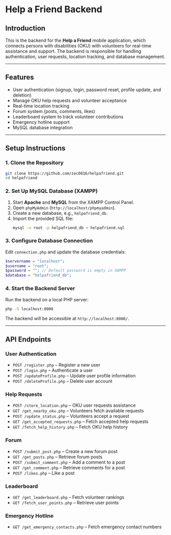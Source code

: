 # Help a Friend Backend

## Introduction
This is the backend for the **Help a Friend** mobile application, which connects persons with disabilities (OKU) with volunteers for real-time assistance and support. The backend is responsible for handling authentication, user requests, location tracking, and database management.

---

## Features
- User authentication (signup, login, password reset, profile update, and deletion)
- Manage OKU help requests and volunteer acceptance
- Real-time location tracking
- Forum system (posts, comments, likes)
- Leaderboard system to track volunteer contributions
- Emergency hotline support
- MySQL database integration

---

## Setup Instructions

### 1. Clone the Repository
```sh
git clone https://github.com/zec0816/helpafriend.git
cd helpafriend
```

### 2. Set Up MySQL Database (XAMPP)
1. Start **Apache** and **MySQL** from the XAMPP Control Panel.
2. Open `phpMyAdmin` (`http://localhost/phpmyadmin`).
3. Create a new database, e.g., `helpafriend_db`.
4. Import the provided SQL file:
   ```sh
   mysql -u root -p helpafriend_db < helpafriend.sql
   ```

### 3. Configure Database Connection
Edit `connection.php` and update the database credentials:
```php
$servername = "localhost";
$username = "root";
$password = ""; // Default password is empty in XAMPP
$database = "helpafriend_db";
```

### 4. Start the Backend Server
Run the backend on a local PHP server:
```sh
php -S localhost:8000
```
The backend will be accessible at `http://localhost:8000/`.

---

## API Endpoints
### User Authentication
- `POST /register.php` – Register a new user
- `POST /login.php` – Authenticate a user
- `POST /updateProfile.php` – Update user profile information
- `POST /deleteProfile.php` – Delete user account

### Help Requests
- `POST /store_location.php` – OKU user requests assistance
- `GET /get_nearby_oku.php` – Volunteers fetch available requests
- `POST /update_status.php` – Volunteers accept a request
- `GET /get_accepted_requests.php` – Fetch accepted help requests
- `GET /fetch_help_history.php` – Fetch OKU help history

### Forum
- `POST /submit_post.php` – Create a new forum post
- `GET /get_posts.php` – Retrieve forum posts
- `POST /submit_comment.php` – Add a comment to a post
- `GET /get_comment.php` – Retrieve comments for a post
- `POST /likes.php` – Like a post

### Leaderboard
- `GET /get_leaderboard.php` – Fetch volunteer rankings
- `GET /fetch_user_points.php` – Retrieve user points

### Emergency Hotline
- `GET /get_emergency_contacts.php` – Fetch emergency contact numbers
